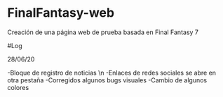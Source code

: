 # FinalFantasy-web
Creación de una página web de prueba basada en Final Fantasy 7

#Log

28/06/20

-Bloque de registro de noticias \n
-Enlaces de redes sociales se abre en otra pestaña
-Corregidos algunos bugs visuales
-Cambio de algunos colores

